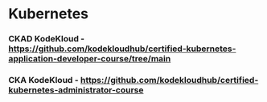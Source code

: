 # Kubernetes

### CKAD KodeKloud - https://github.com/kodekloudhub/certified-kubernetes-application-developer-course/tree/main

### CKA KodeKloud - https://github.com/kodekloudhub/certified-kubernetes-administrator-course
